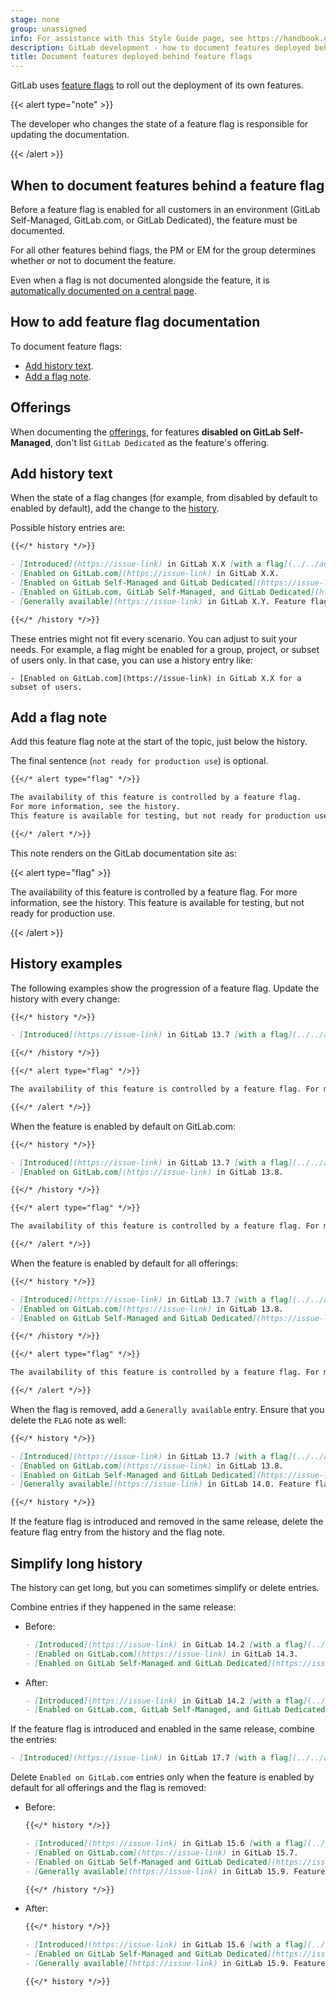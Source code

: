 ```yaml
---
stage: none
group: unassigned
info: For assistance with this Style Guide page, see https://handbook.gitlab.com/handbook/product/ux/technical-writing/#assignments-to-other-projects-and-subjects.
description: GitLab development - how to document features deployed behind feature flags
title: Document features deployed behind feature flags
---
```


GitLab uses [feature flags](../feature_flags/_index.md) to roll
out the deployment of its own features.

{{< alert type="note" >}}

The developer who changes the state of a feature flag is responsible for
updating the documentation.

{{< /alert >}}

## When to document features behind a feature flag

Before a feature flag is enabled for all customers in an environment (GitLab Self-Managed, GitLab.com, or GitLab Dedicated),
the feature must be documented.

For all other features behind flags, the PM or EM for the group determines whether or not
to document the feature.

Even when a flag is not documented alongside the feature, it is
[automatically documented on a central page](../../administration/feature_flags/list.md).

## How to add feature flag documentation

To document feature flags:

- [Add history text](#add-history-text).
- [Add a flag note](#add-a-flag-note).

## Offerings

When documenting the [offerings](styleguide/availability_details.md#offering), for features
**disabled on GitLab Self-Managed**, don't list `GitLab Dedicated` as the feature's offering.

## Add history text

When the state of a flag changes (for example, from disabled by default to enabled by default), add the change to the
[history](styleguide/availability_details.md#history).

Possible history entries are:

```markdown
{{</* history */>}}

- [Introduced](https://issue-link) in GitLab X.X [with a flag](../../administration/feature_flags/_index.md) named `flag_name`. Disabled by default.
- [Enabled on GitLab.com](https://issue-link) in GitLab X.X.
- [Enabled on GitLab Self-Managed and GitLab Dedicated](https://issue-link) in GitLab X.X.
- [Enabled on GitLab.com, GitLab Self-Managed, and GitLab Dedicated](https://issue-link) in GitLab X.X.
- [Generally available](https://issue-link) in GitLab X.Y. Feature flag `flag_name` removed.

{{</* /history */>}}
```

These entries might not fit every scenario. You can adjust to suit your needs.
For example, a flag might be enabled for a group, project, or subset of users only.
In that case, you can use a history entry like:

`- [Enabled on GitLab.com](https://issue-link) in GitLab X.X for a subset of users.`

## Add a flag note

Add this feature flag note at the start of the topic, just below the history.

The final sentence (`not ready for production use`) is optional.

```markdown
{{</* alert type="flag" */>}}

The availability of this feature is controlled by a feature flag.
For more information, see the history.
This feature is available for testing, but not ready for production use.

{{</* /alert */>}}
```

This note renders on the GitLab documentation site as:

{{< alert type="flag" >}}

The availability of this feature is controlled by a feature flag.
For more information, see the history.
This feature is available for testing, but not ready for production use.

{{< /alert >}}

## History examples

The following examples show the progression of a feature flag. Update the history with every change:

```markdown
{{</* history */>}}

- [Introduced](https://issue-link) in GitLab 13.7 [with a flag](../../administration/feature_flags/_index.md) named `forti_token_cloud`. Disabled by default.

{{</* /history */>}}

{{</* alert type="flag" */>}}

The availability of this feature is controlled by a feature flag. For more information, see the history.

{{</* /alert */>}}
```

When the feature is enabled by default on GitLab.com:

```markdown
{{</* history */>}}

- [Introduced](https://issue-link) in GitLab 13.7 [with a flag](../../administration/feature_flags/_index.md) named `forti_token_cloud`. Disabled by default.
- [Enabled on GitLab.com](https://issue-link) in GitLab 13.8.

{{</* /history */>}}

{{</* alert type="flag" */>}}

The availability of this feature is controlled by a feature flag. For more information, see the history.

{{</* /alert */>}}
```

When the feature is enabled by default for all offerings:

```markdown
{{</* history */>}}

- [Introduced](https://issue-link) in GitLab 13.7 [with a flag](../../administration/feature_flags/_index.md) named `forti_token_cloud`. Disabled by default.
- [Enabled on GitLab.com](https://issue-link) in GitLab 13.8.
- [Enabled on GitLab Self-Managed and GitLab Dedicated](https://issue-link) in GitLab 13.9.

{{</* /history */>}}

{{</* alert type="flag" */>}}

The availability of this feature is controlled by a feature flag. For more information, see the history.

{{</* /alert */>}}
```

When the flag is removed, add a `Generally available` entry. Ensure that you delete the `FLAG` note as well:

```markdown
{{</* history */>}}

- [Introduced](https://issue-link) in GitLab 13.7 [with a flag](../../administration/feature_flags/_index.md) named `forti_token_cloud`. Disabled by default.
- [Enabled on GitLab.com](https://issue-link) in GitLab 13.8.
- [Enabled on GitLab Self-Managed and GitLab Dedicated](https://issue-link) in GitLab 13.9.
- [Generally available](https://issue-link) in GitLab 14.0. Feature flag `forti_token_cloud` removed.

{{</* history */>}}
```

If the feature flag is introduced and removed in the same release, delete the feature flag entry
from the history and the flag note.

## Simplify long history

The history can get long, but you can sometimes simplify or delete entries.

Combine entries if they happened in the same release:

- Before:

  ```markdown
  - [Introduced](https://issue-link) in GitLab 14.2 [with a flag](../../administration/feature_flags/_index.md) named `ci_include_rules`. Disabled by default.
  - [Enabled on GitLab.com](https://issue-link) in GitLab 14.3.
  - [Enabled on GitLab Self-Managed and GitLab Dedicated](https://issue-link) in GitLab 14.3.
  ```

- After:

  ```markdown
  - [Introduced](https://issue-link) in GitLab 14.2 [with a flag](../../administration/feature_flags/_index.md) named `ci_include_rules`. Disabled by default.
  - [Enabled on GitLab.com, GitLab Self-Managed, and GitLab Dedicated](https://issue-link) in GitLab 14.3.
  ```

If the feature flag is introduced and enabled in the same release, combine the entries:

```markdown
- [Introduced](https://issue-link) in GitLab 17.7 [with a flag](../../administration/feature_flags/_index.md) named `forti_token_cloud`. Enabled by default.
```

Delete `Enabled on GitLab.com` entries only when the feature is enabled by default for all offerings and the flag is removed:

- Before:

  ```markdown
  {{</* history */>}}

  - [Introduced](https://issue-link) in GitLab 15.6 [with a flag](../../administration/feature_flags/_index.md) named `ci_hooks_pre_get_sources_script`. Disabled by default.
  - [Enabled on GitLab.com](https://issue-link) in GitLab 15.7.
  - [Enabled on GitLab Self-Managed and GitLab Dedicated](https://issue-link) in GitLab 15.8.
  - [Generally available](https://issue-link) in GitLab 15.9. Feature flag `ci_hooks_pre_get_sources_script` removed.

  {{</* /history */>}}
  ```

- After:

  ```markdown
  {{</* history */>}}

  - [Introduced](https://issue-link) in GitLab 15.6 [with a flag](../../administration/feature_flags/_index.md) named `ci_hooks_pre_get_sources_script`. Disabled by default.
  - [Enabled on GitLab Self-Managed and GitLab Dedicated](https://issue-link) in GitLab 15.8.
  - [Generally available](https://issue-link) in GitLab 15.9. Feature flag `ci_hooks_pre_get_sources_script` removed.

  {{</* history */>}}
  ```
